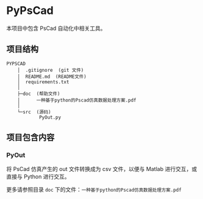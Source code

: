 # PyPsCad

本项目中包含 PsCad 自动化中相关工具。

## 项目结构

```
PYPSCAD
    │  .gitignore  (git 文件)
    │  README.md  (README文件)
    │  requirements.txt
    │
    ├─doc  (帮助文件)
    │      一种基于python的Pscad仿真数据处理方案.pdf
    │
    └─src  (源码)
    		PyOut.py 
```

## 项目包含内容

### PyOut

  将 PsCad 仿真产生的 out 文件转换成为 csv 文件，以便与 Matlab 进行交互，或直接与 Python 进行交互。

  更多请参照目录 `doc` 下的文件：`一种基于python的Pscad仿真数据处理方案.pdf`
